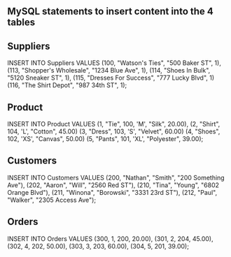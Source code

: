 ## MySQL statements to insert content into the 4 tables 

## Suppliers
INSERT INTO Suppliers
VALUES
  (100, "Watson's Ties", "500 Baker ST", 1),
  (113, "Shopper's Wholesale", "1234 Blue Ave", 1),
  (114, "Shoes In Bulk", "5120 Sneaker ST", 1),
  (115, "Dresses For Success", "777 Lucky Blvd", 1)
  (116, "The Shirt Depot", "987 34th ST", 1);

## Product
INSERT INTO Product
VALUES
  (1, "Tie", 100, 'M', "Silk", 20.00),
  (2, "Shirt", 104, 'L', "Cotton", 45.00)
  (3, "Dress", 103, 'S', "Velvet", 60.00)
  (4, "Shoes", 102, 'XS', "Canvas", 50.00)
  (5, "Pants", 101, 'XL', "Polyester", 39.00);

## Customers
INSERT INTO Customers
VALUES
  (200, "Nathan", "Smith", "200 Something Ave"),
  (202, "Aaron", "Will", "2560 Red ST"),
  (210, "Tina", "Young", "6802 Orange Blvd"),
  (211, "Winona", "Borowski", "3331 23rd ST"),
  (212, "Paul", "Walker", "2305 Access Ave");

## Orders
INSERT INTO Orders
VALUES
  (300, 1, 200, 20.00),
  (301, 2, 204, 45.00),
  (302, 4, 202, 50.00),
  (303, 3, 203, 60.00),
  (304, 5, 201, 39.00);
